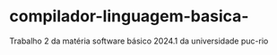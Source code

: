 # compilador-linguagem-basica-
Trabalho 2 da matéria software básico 2024.1 da universidade puc-rio
